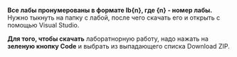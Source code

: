 **Все лабы пронумерованы в формате lb{n}, где {n} - номер лабы.**
Нужно тыкнуть на папку с лабой, после чего скачать его и открыть с помощью Visual Studio.


**Для того, чтобы скачать** лаборатнорную работу, надо нажать на **зеленую кнопку Code** и выбрать из выпадающего списка Download ZIP.
